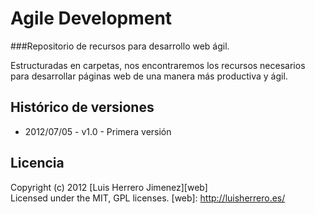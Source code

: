# Agile Development

###Repositorio de recursos para desarrollo web ágil.

Estructuradas en carpetas, nos encontraremos los recursos necesarios para desarrollar páginas web de una manera más productiva y ágil.






## Histórico de versiones

* 2012/07/05 - v1.0 - Primera versión



## Licencia
Copyright (c) 2012 [Luis Herrero Jimenez][web]  
Licensed under the MIT, GPL licenses.
[web]: http://luisherrero.es/
